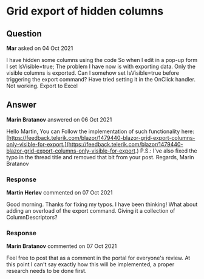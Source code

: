 # Grid export of hidden columns

## Question

**Mar** asked on 04 Oct 2021

I have hidden some columns using the code <GridColumn Field="@nameof(DataEntryExternalUser.Name)" Editable="true" Visible="@IsVisible" /> So when I edit in a pop-up form I set IsVisible=true; The problem I have now is with exporting data. Only the visible columns is exported. Can I somehow set IsVisible=true before triggering the export command? Have tried setting it in the OnClick handler. Not working. <GridCommandButton OnClick="@ShowLoadingSign" Command="ExcelExport" Icon="file-excel"> Export to Excel </GridCommandButton>

## Answer

**Marin Bratanov** answered on 06 Oct 2021

Hello Martin, You can Follow the implementation of such functionality here: [https://feedback.telerik.com/blazor/1479440-blazor-grid-export-columns-only-visible-for-export.](https://feedback.telerik.com/blazor/1479440-blazor-grid-export-columns-only-visible-for-export.) P.S.: I've also fixed the typo in the thread title and removed that bit from your post. Regards, Marin Bratanov

### Response

**Martin Herløv** commented on 07 Oct 2021

Good morning. Thanks for fixing my typos. I have been thinking! What about adding an overload of the export command. Giving it a collection of ColumnDescriptors?

### Response

**Marin Bratanov** commented on 07 Oct 2021

Feel free to post that as a comment in the portal for everyone's review. At this point I can't say exactly how this will be implemented, a proper research needs to be done first.
